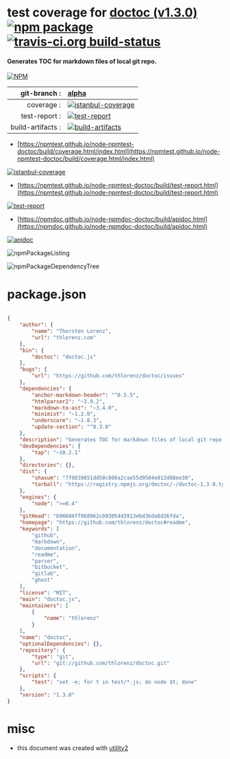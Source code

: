 # test coverage for  [doctoc (v1.3.0)](https://github.com/thlorenz/doctoc#readme)  [![npm package](https://img.shields.io/npm/v/npmtest-doctoc.svg?style=flat-square)](https://www.npmjs.org/package/npmtest-doctoc) [![travis-ci.org build-status](https://api.travis-ci.org/npmtest/node-npmtest-doctoc.svg)](https://travis-ci.org/npmtest/node-npmtest-doctoc)
#### Generates TOC for markdown files of local git repo.

[![NPM](https://nodei.co/npm/doctoc.png?downloads=true&downloadRank=true&stars=true)](https://www.npmjs.com/package/doctoc)

| git-branch : | [alpha](https://github.com/npmtest/node-npmtest-doctoc/tree/alpha)|
|--:|:--|
| coverage : | [![istanbul-coverage](https://npmtest.github.io/node-npmtest-doctoc/build/coverage.badge.svg)](https://npmtest.github.io/node-npmtest-doctoc/build/coverage.html/index.html)|
| test-report : | [![test-report](https://npmtest.github.io/node-npmtest-doctoc/build/test-report.badge.svg)](https://npmtest.github.io/node-npmtest-doctoc/build/test-report.html)|
| build-artifacts : | [![build-artifacts](https://npmtest.github.io/node-npmtest-doctoc/glyphicons_144_folder_open.png)](https://github.com/npmtest/node-npmtest-doctoc/tree/gh-pages/build)|

- [https://npmtest.github.io/node-npmtest-doctoc/build/coverage.html/index.html](https://npmtest.github.io/node-npmtest-doctoc/build/coverage.html/index.html)

[![istanbul-coverage](https://npmtest.github.io/node-npmtest-doctoc/build/screenCapture.buildCi.browser.%252Ftmp%252Fbuild%252Fcoverage.lib.html.png)](https://npmtest.github.io/node-npmtest-doctoc/build/coverage.html/index.html)

- [https://npmtest.github.io/node-npmtest-doctoc/build/test-report.html](https://npmtest.github.io/node-npmtest-doctoc/build/test-report.html)

[![test-report](https://npmtest.github.io/node-npmtest-doctoc/build/screenCapture.buildCi.browser.%252Ftmp%252Fbuild%252Ftest-report.html.png)](https://npmtest.github.io/node-npmtest-doctoc/build/test-report.html)

- [https://npmdoc.github.io/node-npmdoc-doctoc/build/apidoc.html](https://npmdoc.github.io/node-npmdoc-doctoc/build/apidoc.html)

[![apidoc](https://npmdoc.github.io/node-npmdoc-doctoc/build/screenCapture.buildCi.browser.%252Ftmp%252Fbuild%252Fapidoc.html.png)](https://npmdoc.github.io/node-npmdoc-doctoc/build/apidoc.html)

![npmPackageListing](https://npmtest.github.io/node-npmtest-doctoc/build/screenCapture.npmPackageListing.svg)

![npmPackageDependencyTree](https://npmtest.github.io/node-npmtest-doctoc/build/screenCapture.npmPackageDependencyTree.svg)



# package.json

```json

{
    "author": {
        "name": "Thorsten Lorenz",
        "url": "thlorenz.com"
    },
    "bin": {
        "doctoc": "doctoc.js"
    },
    "bugs": {
        "url": "https://github.com/thlorenz/doctoc/issues"
    },
    "dependencies": {
        "anchor-markdown-header": "^0.5.5",
        "htmlparser2": "~3.9.2",
        "markdown-to-ast": "~3.4.0",
        "minimist": "~1.2.0",
        "underscore": "~1.8.3",
        "update-section": "^0.3.0"
    },
    "description": "Generates TOC for markdown files of local git repo.",
    "devDependencies": {
        "tap": "~10.2.1"
    },
    "directories": {},
    "dist": {
        "shasum": "7f0839851dd58c808a2cae55d9504e012d08ee30",
        "tarball": "https://registry.npmjs.org/doctoc/-/doctoc-1.3.0.tgz"
    },
    "engines": {
        "node": ">=0.4"
    },
    "gitHead": "b96694ff868962cb93054d3913ebd3bda8d26fda",
    "homepage": "https://github.com/thlorenz/doctoc#readme",
    "keywords": [
        "github",
        "markdown",
        "documentation",
        "readme",
        "parser",
        "bitbucket",
        "gitlab",
        "ghost"
    ],
    "license": "MIT",
    "main": "doctoc.js",
    "maintainers": [
        {
            "name": "thlorenz"
        }
    ],
    "name": "doctoc",
    "optionalDependencies": {},
    "repository": {
        "type": "git",
        "url": "git://github.com/thlorenz/doctoc.git"
    },
    "scripts": {
        "test": "set -e; for t in test/*.js; do node $t; done"
    },
    "version": "1.3.0"
}
```



# misc
- this document was created with [utility2](https://github.com/kaizhu256/node-utility2)
